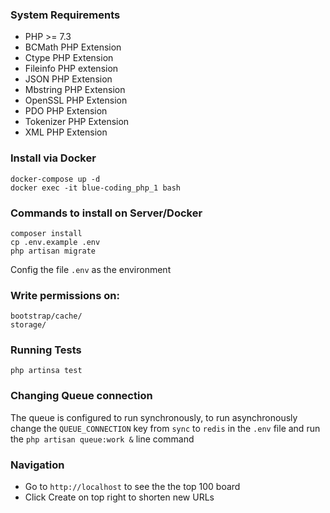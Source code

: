### System Requirements

- PHP >= 7.3
- BCMath PHP Extension
- Ctype PHP Extension
- Fileinfo PHP extension
- JSON PHP Extension
- Mbstring PHP Extension
- OpenSSL PHP Extension
- PDO PHP Extension
- Tokenizer PHP Extension
- XML PHP Extension

### Install via Docker
    docker-compose up -d
    docker exec -it blue-coding_php_1 bash

### Commands to install on Server/Docker
    composer install
    cp .env.example .env
    php artisan migrate
Config the file `.env` as the environment

### Write permissions on:
    bootstrap/cache/
    storage/

### Running Tests
    php artinsa test

### Changing Queue connection
The queue is configured to run synchronously, to run asynchronously change the `QUEUE_CONNECTION` key from `sync` to `redis` in the `.env` file and run the `php artisan queue:work &` line command

### Navigation
- Go to `http://localhost` to see the the top 100 board
- Click Create on top right to shorten new URLs